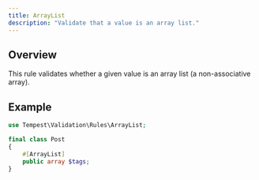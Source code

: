 ```yaml
---
title: ArrayList
description: "Validate that a value is an array list."
---
```


## Overview

This rule validates whether a given value is an array list (a non-associative array).

## Example

```php
use Tempest\Validation\Rules\ArrayList;

final class Post
{
    #[ArrayList]
    public array $tags;
}
```
